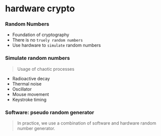 # hardware crypto

### Random Numbers
* Foundation of cryptography
* There is no `truely random numbers`
* Use hardware to `simulate` random numbers

### Simulate random numbers
> Usage of chaotic processes

* Radioactive decay
* Thermal noise
* Oscillator
* Mouse movement
* Keystroke timing

### Software: pseudo random generator
> In practice, we use a combination of software and hardware random number generator.